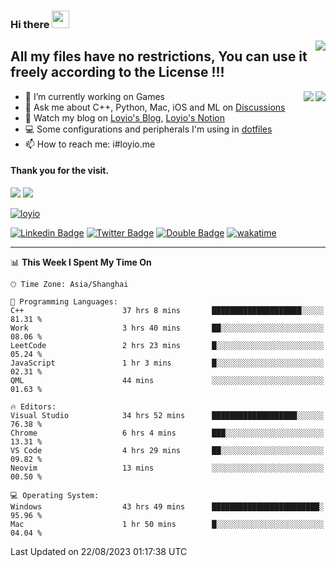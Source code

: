 <h3 align="left">Hi there <img src="https://media.giphy.com/media/hvRJCLFzcasrR4ia7z/giphy.gif" width="28"></h3>
<a align="right" href="https://github.com/loyio/loyio/blob/master/STAR/README.md"><img align="right" src="https://img.shields.io/badge/LOYIO-STAR-green" /></a>

## All my files have no restrictions, You can use it freely according to the License !!!

<a href="https://github.com/loyio#gh-light-mode-only">
     <img align="right"  src="https://loy-readme.vercel.app/api/top-langs/?username=loyio&langs_count=6&hide=css,html,jupyter%20notebook" />
</a>

<a href="https://github.com/loyio#gh-dark-mode-only">
  <img align="right"  src="https://loy-readme.vercel.app/api/top-langs/?username=loyio&langs_count=6&theme=slateorange&hide=css,html,jupyter%20notebook" />
</a>



- 🔭 I’m currently working on Games
- 💬 Ask me about C++, Python, Mac, iOS and ML on [Discussions](https://github.com/loyio/blog/discussions)
- 📔 Watch my blog on [Loyio's Blog](https://loyio.me), [Loyio's Notion](https://loyio.notion.site/loyio/Loyio-s-Dashboard-2f56bd29222a445ea9d9e8802a1ac83b)
- 💻 Some configurations and peripherals I'm using in [dotfiles](https://github.com/loyio/dotfiles)
- 📫 How to reach me: i#loyio.me


#### Thank you for the visit.
<img src="http://profile-counter.glitch.me/loyio/count.svg" />

<img src="https://loy-readme.vercel.app/api?username=loyio&show_icons=true&hide=stars&include_all_commits=true&hide_title=true&theme=slateorange" />

     

[![loyio](https://github-profile-trophy.vercel.app/?username=loyio&theme=onedark&column=4)](https://github.com/loyio)

[![Linkedin Badge](https://img.shields.io/badge/-@loyio-0077b5?style=flat-square&logo=Linkedin&logoColor=white&labelColor=0077b5&link=https://www.linkedin.com/in/loyio-hex-363172158/)](https://www.linkedin.com/in/loyio-hex-363172158/)
[![Twitter Badge](https://img.shields.io/badge/-@loyiome-1ca0f1?style=flat-square&labelColor=1ca0f1&logo=twitter&logoColor=white&link=https://twitter.com/loyiome)](https://twitter.com/loyiome)
[![Double Badge](https://img.shields.io/badge/@loyio-007722?style=flat&logo=Douban&logoColor=white)](https://www.douban.com/people/susmote)
[![wakatime](https://wakatime.com/badge/user/c0ddc104-5a20-41d1-ab9a-c4d9ea20a4d9.svg)](https://wakatime.com/@c0ddc104-5a20-41d1-ab9a-c4d9ea20a4d9)

-------
<!--START_SECTION:waka-->
📊 **This Week I Spent My Time On** 

```text
🕑︎ Time Zone: Asia/Shanghai

💬 Programming Languages: 
C++                      37 hrs 8 mins       ████████████████████░░░░░   81.31 % 
Work                     3 hrs 40 mins       ██░░░░░░░░░░░░░░░░░░░░░░░   08.06 % 
LeetCode                 2 hrs 23 mins       █░░░░░░░░░░░░░░░░░░░░░░░░   05.24 % 
JavaScript               1 hr 3 mins         █░░░░░░░░░░░░░░░░░░░░░░░░   02.31 % 
QML                      44 mins             ░░░░░░░░░░░░░░░░░░░░░░░░░   01.63 % 

🔥 Editors: 
Visual Studio            34 hrs 52 mins      ███████████████████░░░░░░   76.38 % 
Chrome                   6 hrs 4 mins        ███░░░░░░░░░░░░░░░░░░░░░░   13.31 % 
VS Code                  4 hrs 29 mins       ██░░░░░░░░░░░░░░░░░░░░░░░   09.82 % 
Neovim                   13 mins             ░░░░░░░░░░░░░░░░░░░░░░░░░   00.50 % 

💻 Operating System: 
Windows                  43 hrs 49 mins      ████████████████████████░   95.96 % 
Mac                      1 hr 50 mins        █░░░░░░░░░░░░░░░░░░░░░░░░   04.04 % 
```


 Last Updated on 22/08/2023 01:17:38 UTC
<!--END_SECTION:waka-->
